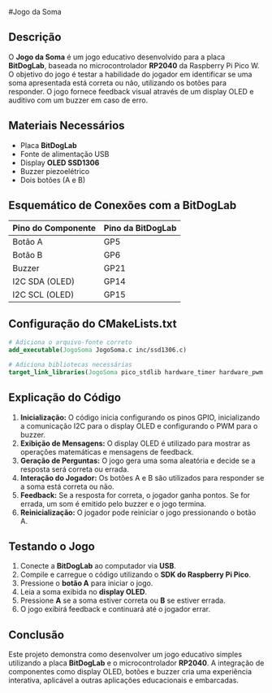 #Jogo da Soma

## Descrição
O **Jogo da Soma** é um jogo educativo desenvolvido para a placa **BitDogLab**, baseada no microcontrolador **RP2040** da Raspberry Pi Pico W. O objetivo do jogo é testar a habilidade do jogador em identificar se uma soma apresentada está correta ou não, utilizando os botões para responder. O jogo fornece feedback visual através de um display OLED e auditivo com um buzzer em caso de erro.

## Materiais Necessários
- Placa **BitDogLab**
- Fonte de alimentação USB
- Display **OLED SSD1306**
- Buzzer piezoelétrico
- Dois botões (A e B)

## Esquemático de Conexões com a BitDogLab

| Pino do Componente | Pino da BitDogLab |
|---------------------|-------------------|
| Botão A           | GP5               |
| Botão B           | GP6               |
| Buzzer            | GP21              |
| I2C SDA (OLED)    | GP14              |
| I2C SCL (OLED)    | GP15              |

## Configuração do CMakeLists.txt
```cmake
# Adiciona o arquivo-fonte correto
add_executable(JogoSoma JogoSoma.c inc/ssd1306.c)

# Adiciona bibliotecas necessárias
target_link_libraries(JogoSoma pico_stdlib hardware_timer hardware_pwm hardware_clocks hardware_gpio hardware_i2c)
```

## Explicação do Código
1. **Inicialização:** O código inicia configurando os pinos GPIO, inicializando a comunicação I2C para o display OLED e configurando o PWM para o buzzer.
2. **Exibição de Mensagens:** O display OLED é utilizado para mostrar as operações matemáticas e mensagens de feedback.
3. **Geração de Perguntas:** O jogo gera uma soma aleatória e decide se a resposta será correta ou errada.
4. **Interação do Jogador:** Os botões A e B são utilizados para responder se a soma está correta ou não.
5. **Feedback:** Se a resposta for correta, o jogador ganha pontos. Se for errada, um som é emitido pelo buzzer e o jogo termina.
6. **Reinicialização:** O jogador pode reiniciar o jogo pressionando o botão A.

## Testando o Jogo
1. Conecte a **BitDogLab** ao computador via **USB**.
2. Compile e carregue o código utilizando o **SDK do Raspberry Pi Pico**.
3. Pressione o **botão A** para iniciar o jogo.
4. Leia a soma exibida no **display OLED**.
5. Pressione **A** se a soma estiver correta ou **B** se estiver errada.
6. O jogo exibirá feedback e continuará até o jogador errar.

## Conclusão
Este projeto demonstra como desenvolver um jogo educativo simples utilizando a placa **BitDogLab** e o microcontrolador **RP2040**. A integração de componentes como display OLED, botões e buzzer cria uma experiência interativa, aplicável a outras aplicações educacionais e embarcadas.


